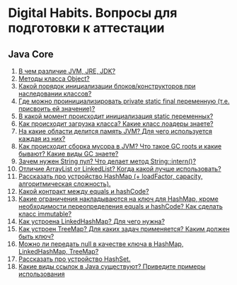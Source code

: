# Digital Habits. Вопросы для подготовки к аттестации

## Java Core

1. [В чем различие JVM, JRE, JDK?](./java-core/В_чем_различие_JVM,_JRE,_JDK.md)
1. [Методы класса Object?](./java-core/Методы_класса_Object.md)
1. [Какой порядок инициализации блоков/конструкторов при наследовании классов?](./java-core/Какой_порядок_инициализации_блоковконструкторов_при_наследовании_классов.md)
1. [Где можно проинициализировать private static final переменную (т.е. присвоить ей значение)?](./java-core/Где_можно_проинициализировать_private_static_final_переменную_(т.е._присвоить_ей_значение).md)
1. [В какой момент происходит инициализация static переменных?](./java-core/В_какой_момент_происходит_инициализация_static_переменных.md)
1. [Как происходит загрузка класса? Какие класс лоадеры знаете?](./java-core/Как_происходит_загрузка_класса_Какие_класс_лоадеры_знаете.md)
1. [На какие области делится память JVM? Для чего используется каждая из них?](./java-core/На_какие_области_делится_память_JVM_Для_чего_используется_каждая_из_них.md)
1. [Как происходит сборка мусора в JVM? Что такое GC roots и какие бывают? Какие виды GC знаете? ](./java-core/Как_происходит_сборка_мусора_в_JVM_Что_такое_GC_roots_и_какие_бывают_Какие_виды_GC_знаете_.md)
1. [Зачем нужен String пул? Что делает метод String::intern()?](./java-core/Зачем_нужен_String_пул_Что_делает_метод_Stringintern().md)
1. [Отличие ArrayList от LinkedList? Когда какой лучше использовать?](./java-core/Отличие_ArrayList_от_LinkedList_Когда_какой_лучше_использовать.md)
1. [Рассказать про устройство HashMap (+ loadFactor, capacity, алгоритмическая сложность).](./java-core/Рассказать_про_устройство_HashMap_(+_loadFactor,_capacity,_алгоритмическая_сложность)..md)
1. [Какой контракт между equals и hashCode?](./java-core/Какой_контракт_между_equals_и_hashCode.md)
1. [Какие ограничения накладываются на ключ для HashMap, кроме необходимости переопределения equals и hashCode? Как сделать класс immutable?](./java-core/Какие_ограничения_накладываются_на_ключ_для_HashMap,_кроме_необходимости_переопределения_equals_и_hashCode_Как_сделать_класс_immutable.md)
1. [Как устроена LinkedHashMap? Для чего нужна?](./java-core/Как_устроена_LinkedHashMap_Для_чего_нужна.md)
1. [Как устроен TreeMap? Для каких задач применяется? Каким должен быть ключ?](./java-core/Как_устроен_TreeMap_Для_каких_задач_применяется_Каким_должен_быть_ключ.md)
1. [Можно ли передать null в качестве ключа в HashMap, LinkedHashMap, TreeMap?](./java-core/Можно_ли_передать_null_в_качестве_ключа_в_HashMap,_LinkedHashMap,_TreeMap.md)
1. [Рассказать про устройство HashSet.](./java-core/Рассказать_про_устройство_HashSet..md)
1. [Какие виды ссылок в Java существуют? Приведите примеры использования](./java-core/Какие_виды_ссылок_в_Java_существуют_Приведите_примеры_использования.md)